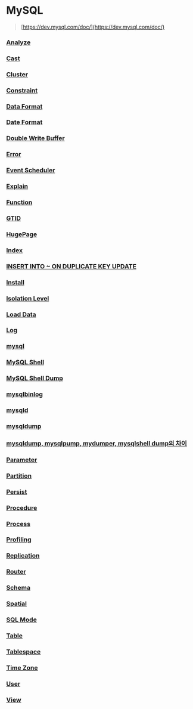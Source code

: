 MySQL
===
>[https://dev.mysql.com/doc/](https://dev.mysql.com/doc/)

### [Analyze](./analyze/README.md)
### [Cast](./cast/README.md)
### [Cluster](./cluster/README.md)
### [Constraint](./constraint/README.md)
### [Data Format](./data-format/README.md)
### [Date Format](./date-format/README.md)
### [Double Write Buffer](./double-write-buffer/README.md)
### [Error](./error.md)
### [Event Scheduler](./event-scheduler/README.md)
### [Explain](./explain/README.md)
### [Function](./function/README.md)
### [GTID](./gtid/README.md)
### [HugePage](./hugepage/README.md)
### [Index](./index/README.md)
### [INSERT INTO ~ ON DUPLICATE KEY UPDATE](./insert-into-on-duplicate-key-update/README.md)
### [Install](./install/README.md)
### [Isolation Level](./isolation-level/README.md)
### [Load Data](./load-data/README.md)
### [Log](./log/README.md)
### [mysql](./mysql/README.md)
### [MySQL Shell](./mysql-shell/README.md)
### [MySQL Shell Dump](./mysql-shell-dump/README.md)
### [mysqlbinlog](./mysqlbinlog/README.md)
### [mysqld](./mysqld/README.md)
### [mysqldump](./mysqldump/README.md)
### [mysqldump, mysqlpump, mydumper, mysqlshell dump의 차이](./mysqldump-pump-dumper-shell/README.md)
### [Parameter](./parameter.md)
### [Partition](./partition/README.md)
### [Persist](./persist/README.md)
### [Procedure](./procedure/README.md)
### [Process](./process/README.md)
### [Profiling](./profiling/README.md)
### [Replication](./replication/README.md)
### [Router](./router/README.md)
### [Schema](./schema/README.md)
### [Spatial](./spatial/README.md)
### [SQL Mode](./sql-mode/README.md)
### [Table](./table/README.md)
### [Tablespace](./tablespace/README.md)
### [Time Zone](./time-zone/README.md)
### [User](./user/README.md)
### [View](./view/README.md)

